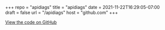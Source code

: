 +++
repo = "apidiags"
title = "apidiags"
date = 2021-11-22T16:29:05-07:00
draft = false
url = "/apidiags"
host = "github.com"
+++

[View the code on GitHub](https://github.com/impractical/apidiags)
